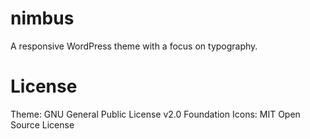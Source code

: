 nimbus
======

A responsive WordPress theme with a focus on typography.

License
=======

Theme: GNU General Public License v2.0
Foundation Icons: MIT Open Source License